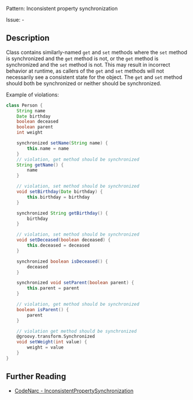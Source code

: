 Pattern: Inconsistent property synchronization

Issue: -

## Description

Class contains similarly-named `get` and `set` methods where the `set` method is synchronized and the `get` method is not, or the `get` method is synchronized and the `set` method is not. This may result in incorrect behavior at runtime, as callers of the `get` and `set` methods will not necessarily see a consistent state for the object. The `get` and `set` method should both be synchronized or neither should be synchronized.

Example of violations:

``` groovy
class Person {
    String name
    Date birthday
    boolean deceased
    boolean parent
    int weight

    synchronized setName(String name) {
        this.name = name
    }
    // violation, get method should be synchronized
    String getName() {
        name
    }

    // violation, set method should be synchronized
    void setBirthday(Date birthday) {
        this.birthday = birthday
    }

    synchronized String getBirthday() {
        birthday
    }

    // violation, set method should be synchronized
    void setDeceased(boolean deceased) {
        this.deceased = deceased
    }

    synchronized boolean isDeceased() {
        deceased
    }

    synchronized void setParent(boolean parent) {
        this.parent = parent
    }

    // violation, get method should be synchronized
    boolean isParent() {
        parent
    }

    // violation get method should be synchronized
    @groovy.transform.Synchronized
    void setWeight(int value) {
        weight = value
    }
}
```

## Further Reading

* [CodeNarc - InconsistentPropertySynchronization](https://codenarc.github.io/CodeNarc/codenarc-rules-concurrency.html#inconsistentpropertysynchronization-rule)